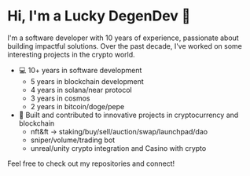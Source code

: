 # Hi, I'm a Lucky DegenDev 👋

I'm a software developer with 10 years of experience, passionate about building impactful solutions. Over the past decade, I've worked on some interesting projects in the crypto world.

+ 💻 10+ years in software development
  - 5 years in blockchain development
  - 4 years in solana/near protocol
  - 3 years in cosmos
  - 2 years in bitcoin/doge/pepe
+ 🚀 Built and contributed to innovative projects in cryptocurrency and blockchain
  - nft&ft -> staking/buy/sell/auction/swap/launchpad/dao
  - sniper/volume/trading bot
  - unreal/unity crypto integration and Casino with crypto

Feel free to check out my repositories and connect!
